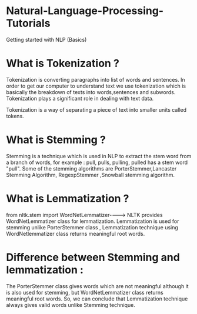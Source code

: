 # Natural-Language-Processing-Tutorials
Getting started with NLP (Basics)


# What is Tokenization ? 
Tokenization is converting paragraphs into list of words and sentences. In order to get our computer to understand text we use tokenization which is basically the breakdown of texts into words,sentences and subwords. Tokenization plays a significant role in dealing with text data.
	
Tokenization is a way of separating a piece of text into smaller units called tokens. 


# What is Stemming ?
Stemming is a technique which is used in NLP to extract the stem word from a branch of words, for example : pull, pulls, pulling, pulled has a stem word "pull".
Some of the stemming algorithms are PorterStemmer,Lancaster Stemming Algorithm, RegexpStemmer ,Snowball stemming algorithm.


# What is Lemmatization ?

from nltk.stem import WordNetLemmatizer----> NLTK provides WordNetLemmatizer class for lemmatization.
Lemmatization is used for stemming unlike PorterStemmer class , Lemmatization technique using WordNetlemmatizer class returns meaningful root words.

# Difference between Stemming and lemmatization :

The PorterStemmer class gives words which are not meaningful although it is also used for stemming, but WordNetLemmatizer class returns meaningful root words.
So, we can conclude that Lemmatization technique always gives valid words unlike Stemming technique.


